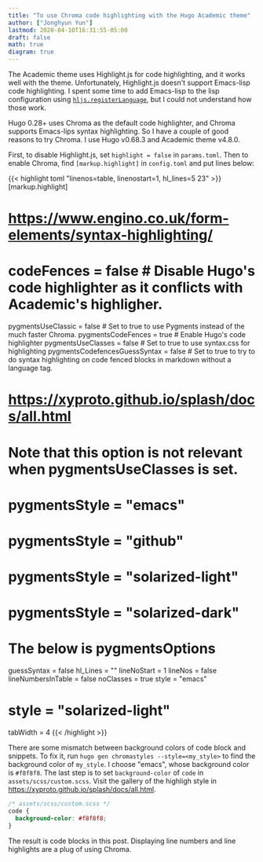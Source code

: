 ```yaml
---
title: "To use Chroma code highlighting with the Hugo Academic theme"
author: ["Jonghyun Yun"]
lastmod: 2020-04-10T16:31:55-05:00
draft: false
math: true
diagram: true
---
```


The Academic theme uses Highlight.js for code highlighting, and it works well with the theme. Unfortunately, Highlight.js doesn't support Emacs-lisp code highlighting. I spent some time to add Emacs-lisp to the lisp configuration using [`hljs.registerLanguage`](https://stackoverflow.com/questions/55860466/how-can-i-add-language-aliases-to-highlightjs), but I could not understand how those work.

Hugo 0.28+ uses Chroma as the default code highlighter, and Chroma supports Emacs-lips syntax highlighting. So I have a couple of good reasons to try Chroma. I use Hugo v0.68.3 and Academic theme v4.8.0.

First, to disable Highlight.js, set `highlight = false` in `params.toml`. Then to enable Chroma, find `[markup.highlight]` in `config.toml` and put lines below:

{{< highlight toml "linenos=table, linenostart=1, hl_lines=5 23" >}}
[markup.highlight]
  # https://www.engino.co.uk/form-elements/syntax-highlighting/
  # codeFences = false  # Disable Hugo's code highlighter as it conflicts with Academic's highligher.
  pygmentsUseClassic            = false # Set to true to use Pygments instead of the much faster Chroma.
  pygmentsCodeFences            = true  # Enable Hugo's code highlighter
  pygmentsUseClasses            = false # Set to true to use syntax.css for highlighting
  pygmentsCodefencesGuessSyntax = false # Set to true to try to do syntax highlighting on code fenced blocks in markdown without a language tag.

  # https://xyproto.github.io/splash/docs/all.html
  # Note that this option is not relevant when pygmentsUseClasses is set.
  # pygmentsStyle = "emacs"
  # pygmentsStyle = "github"
  # pygmentsStyle = "solarized-light"
  # pygmentsStyle = "solarized-dark"

  # The below is pygmentsOptions
  guessSyntax = false
  hl_Lines = ""
  lineNoStart = 1
  lineNos = false
  lineNumbersInTable = false
  noClasses = true
  style = "emacs"
  # style = "solarized-light"
  tabWidth = 4
{{< /highlight >}}

There are some mismatch between background colors of code block and snippets. To fix it, run `hugo gen chromastyles --style=<my_style>` to find the background color of `my_style`. I choose "emacs", whose background color is `#f8f8f8`. The last step is to set `background-color` of `code` in `assets/scss/custom.scss`. Visit the gallery of the highligh style in <https://xyproto.github.io/splash/docs/all.html>.

```css
/* assets/scss/custom.scss */
code {
  background-color: #f8f8f8;
}
```

The result is code blocks in this post. Displaying line numbers and line highlights are a plug of using Chroma.
